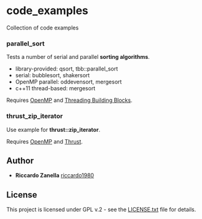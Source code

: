 # code_examples
Collection of code examples

### parallel_sort
Tests a number of serial and parallel **sorting algorithms**.

- library-provided: qsort, tbb::parallel_sort
- serial: bubblesort, shakersort
- OpenMP parallel: oddevensort, mergesort
- c++11 thread-based: mergesort

Requires [OpenMP][1] and [Threading Building Blocks][2].
 
### thrust_zip_iterator
Use example for **thrust::zip_iterator**.

Requires [OpenMP][1] and [Thrust][3].

## Author

* **Riccardo Zanella** [riccardo1980](https://github.com/riccardo1980)

## License
This project is licensed under GPL v.2 - see the [LICENSE.txt](LICENSE.txt) file for details. 


[1]: http://www.openmp.org
[2]: https://www.threadingbuildingblocks.org
[3]: https://github.com/thrust


